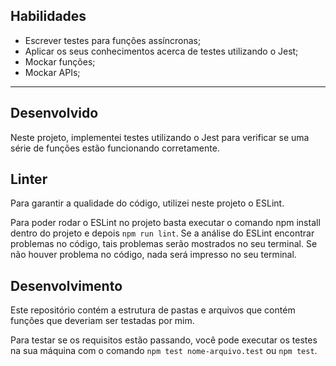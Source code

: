 ## Habilidades

- Escrever testes para funções assíncronas;
- Aplicar os seus conhecimentos acerca de testes utilizando o Jest;
- Mockar funções;
- Mockar APIs;

---

## Desenvolvido
Neste projeto, implementei testes utilizando o Jest para verificar se uma série de funções estão funcionando corretamente.

## Linter
Para garantir a qualidade do código, utilizei neste projeto o ESLint.

Para poder rodar o ESLint no projeto basta executar o comando npm install dentro do projeto e depois ``` npm run lint ```. Se a análise do ESLint encontrar problemas no código, tais problemas serão mostrados no seu terminal. Se não houver problema no código, nada será impresso no seu terminal.

## Desenvolvimento
Este repositório contém a estrutura de pastas e arquivos que contém funções que deveriam ser testadas por mim.

Para testar se os requisitos estão passando, você pode executar os testes na sua máquina com o comando ``` npm test nome-arquivo.test ``` ou ``` npm test ```.